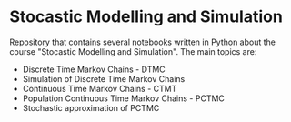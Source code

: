 # Stocastic Modelling and Simulation
Repository that contains several notebooks written in Python about the course "Stocastic Modelling and Simulation". The main topics are: 
- Discrete Time Markov Chains - DTMC
- Simulation of Discrete Time Markov Chains
- Continuous Time Markov Chains - CTMT
- Population Continuous Time Markov Chains - PCTMC
- Stochastic approximation of PCTMC
